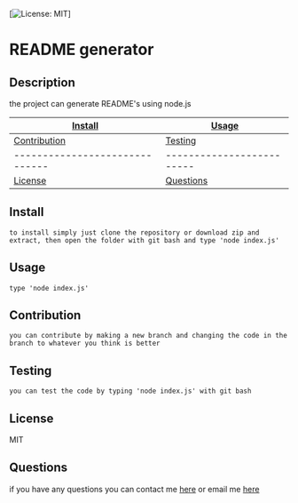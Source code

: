 
[![License: MIT](https://img.shields.io/badge/License-MIT-yellow.svg)]

# README generator

## Description

the project can generate README's using node.js


|      [Install](#Install)      |    [Usage](#Usage)      |
| ------------------------------|-------------------------|
| [Contribution](#Contribution) |   [Testing](#Testing)   |
| ------------------------------|-------------------------|
|     [License](#License)       | [Questions](#Questions) |


## Install

    to install simply just clone the repository or download zip and extract, then open the folder with git bash and type 'node index.js'


## Usage

    type 'node index.js'


## Contribution

    you can contribute by making a new branch and changing the code in the branch to whatever you think is better


## Testing

    you can test the code by typing 'node index.js' with git bash


## License

MIT

## Questions

if you have any questions you can contact me [here](https://github.com/AFF321) or email me [here](mailto:andresf.f321@yahoo.com)
